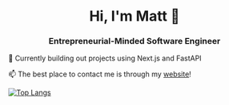 <h1 style="text-align: center;">Hi, I'm Matt 👋</h1>
<h3 style="text-align: center;">Entrepreneurial-Minded Software Engineer</h3>

🌱 Currently building out projects using Next.js and FastAPI

📫 The best place to contact me is through my [website](https://mattmccartney.dev)!

[![Top Langs](https://github-readme-stats.vercel.app/api/top-langs/?username=matt-mccartney&layout=compact&theme=dark)](https://github.com/anuraghazra/github-readme-stats)

<!--
**MotionlessMatt/MotionlessMatt** is a ✨ _special_ ✨ repository because its `README.md` (this file) appears on your GitHub profile.

Here are some ideas to get you started:

- 🔭 I’m currently working on ...
- 🌱 I’m currently learning ...
- 👯 I’m looking to collaborate on ...
- 🤔 I’m looking for help with ...
- 💬 Ask me about ...
- 📫 How to reach me: ...
- 😄 Pronouns: ...
- ⚡ Fun fact: ...
-->

